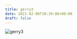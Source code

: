 ```yaml
---
title: gerry3
date: 2021-02-06T10:39:06+00:00
draft: false
---
```


![gerry3](/images/1980%20ca.jpg)

